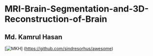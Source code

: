# MRI-Brain-Segmentation-and-3D-Reconstruction-of-Brain
## Md. Kamrul Hasan
[![MKH](https://cdn.rawgit.com/sindresorhus/awesome/d7305f38d29fed78fa85652e3a63e154dd8e8829/media/badge.svg)] (https://github.com/sindresorhus/awesome)
